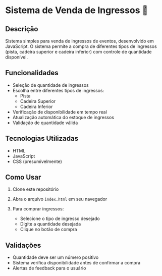 # Sistema de Venda de Ingressos 🎫

## Descrição
Sistema simples para venda de ingressos de eventos, desenvolvido em JavaScript. O sistema permite a compra de diferentes tipos de ingressos (pista, cadeira superior e cadeira inferior) com controle de quantidade disponível.

## Funcionalidades
- Seleção de quantidade de ingressos
- Escolha entre diferentes tipos de ingressos:
  - Pista
  - Cadeira Superior
  - Cadeira Inferior
- Verificação de disponibilidade em tempo real
- Atualização automática do estoque de ingressos
- Validação de quantidade válida

## Tecnologias Utilizadas
- HTML
- JavaScript
- CSS (presumivelmente)

## Como Usar
1. Clone este repositório

2. Abra o arquivo `index.html` em seu navegador

3. Para comprar ingressos:
   - Selecione o tipo de ingresso desejado
   - Digite a quantidade desejada
   - Clique no botão de compra

## Validações
- Quantidade deve ser um número positivo
- Sistema verifica disponibilidade antes de confirmar a compra
- Alertas de feedback para o usuário


